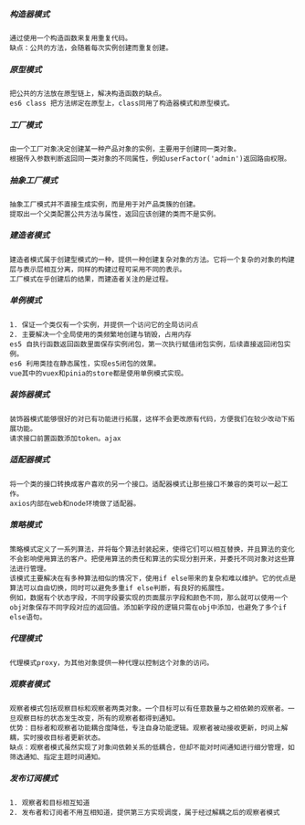 ##### 构造器模式
	通过使用一个构造函数来复用重复代码。
	缺点：公共的方法，会随着每次实例创建而重复创建。

##### 原型模式
	把公共的方法放在原型链上，解决构造函数的缺点。
	es6 class 把方法绑定在原型上，class同用了构造器模式和原型模式。

##### 工厂模式
	由一个工厂对象决定创建某一种产品对象的实例，主要用于创建同一类对象。
	根据传入参数判断返回同一类对象的不同属性，例如userFactor('admin')返回路由权限。

##### 抽象工厂模式
	抽象工厂模式并不直接生成实例，而是用于对产品类簇的创建。
	提取出一个父类配置公共方法与属性，返回应该创建的类而不是实例。

##### 建造者模式
	建造者模式属于创建型模式的一种，提供一种创建复杂对象的方法。它将一个复杂的对象的构建层与表示层相互分离，同样的构建过程可采用不同的表示。
	工厂模式在乎创建后的结果，而建造者关注的是过程。

##### 单例模式
	1. 保证一个类仅有一个实例，并提供一个访问它的全局访问点
	2. 主要解决一个全局使用的类频繁地创建与销毁，占用内存
	es5 自执行函数返回函数里面保存实例闭包，第一次执行赋值闭包实例，后续直接返回闭包实例。
	es6 利用类挂在静态属性，实现es5闭包的效果。
	vue其中的vuex和pinia的store都是使用单例模式实现。

##### 装饰器模式
	装饰器模式能够很好的对已有功能进行拓展，这样不会更改原有代码，方便我们在较少改动下拓展功能。
	请求接口前置函数添加token。ajax

##### 适配器模式
	将一个类的接口转换成客户喜欢的另一个接口。适配器模式让那些接口不兼容的类可以一起工作。
	axios内部在web和node环境做了适配器。

##### 策略模式
	策略模式定义了一系列算法，并将每个算法封装起来，使得它们可以相互替换，并且算法的变化不会影响使用算法的客户。把使用算法的责任和算法的实现分割开来，并委托不同对象对这些算法进行管理。
	该模式主要解决在有多种算法相似的情况下，使用if else带来的复杂和难以维护。它的优点是算法可以自由切换，同时可以避免多重if else判断，有良好的拓展性。
	例如，数据有个状态字段，不同字段要实现的页面展示字段和颜色不同，那么就可以使用一个obj对象保存不同字段对应的返回值。添加新字段的逻辑只需在obj中添加，也避免了多个if else语句。

##### 代理模式
	代理模式proxy，为其他对象提供一种代理以控制这个对象的访问。

##### 观察者模式
	观察者模式包括观察目标和观察者两类对象。一个目标可以有任意数量与之相依赖的观察者。一旦观察目标的状态发生改变，所有的观察者都得到通知。
	优势：目标者和观察者功能耦合度降低，专注自身功能逻辑。观察者被动接收更新，时间上解耦，实时接收目标者更新状态。
	缺点：观察者模式虽然实现了对象间依赖关系的低耦合，但却不能对时间通知进行细分管理，如筛选通知、指定主题时间通知。

##### 发布订阅模式
	1. 观察者和目标相互知道
	2. 发布者和订阅者不用互相知道，提供第三方实现调度，属于经过解耦之后的观察者模式

